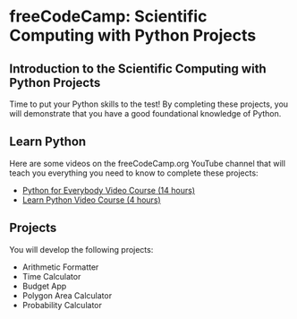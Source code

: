 # freeCodeCamp: Scientific Computing with Python Projects

## Introduction to the Scientific Computing with Python Projects
Time to put your Python skills to the test! By completing these projects, you will demonstrate that you have a good foundational knowledge of Python.

## Learn Python
Here are some videos on the freeCodeCamp.org YouTube channel that will teach you everything you need to know to complete these projects:

* [Python for Everybody Video Course (14 hours)](https://www.freecodecamp.org/news/python-for-everybody/)
* [Learn Python Video Course (4 hours)](freecodecamp.org/news/learn-python-basics-in-depth-video-course/)

## Projects
You will develop the following projects:

* Arithmetic Formatter
* Time Calculator
* Budget App
* Polygon Area Calculator
* Probability Calculator